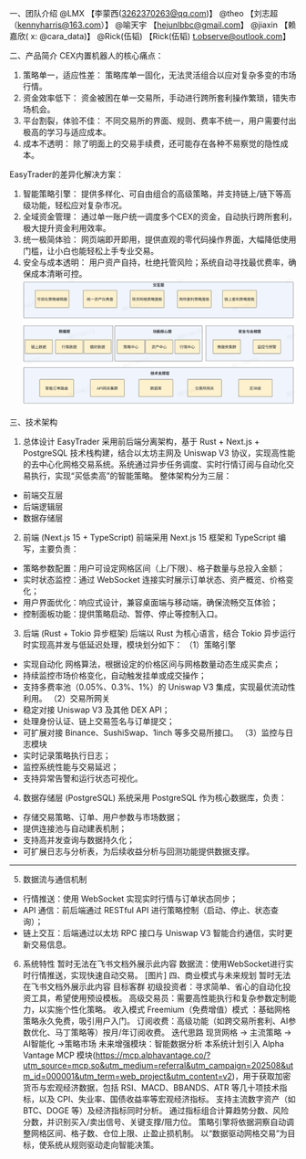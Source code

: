 一、团队介绍
@LMX    【李蒙西(3262370263@qq.com)】
@theo   【刘志超（kennyharris@163.com）】
@喻天宇  【hejunlbbc@gmail.com】
@jiaxin 【赖嘉欣( x: @cara_data)】
@Rick(伍韬) 【Rick(伍韬) t.observe@outlook.com】

二、产品简介
CEX内置机器人的核心痛点：
1. 策略单一，适应性差： 策略库单一固化，无法灵活组合以应对复杂多变的市场行情。
2. 资金效率低下： 资金被困在单一交易所，手动进行跨所套利操作繁琐，错失市场机会。
3. 平台割裂，体验不佳： 不同交易所的界面、规则、费率不统一，用户需要付出极高的学习与适应成本。
4. 成本不透明： 除了明面上的交易手续费，还可能存在各种不易察觉的隐性成本。

EasyTrader的差异化解决方案：
1. 智能策略引擎： 提供多样化、可自由组合的高级策略，并支持链上/链下等高级功能，轻松应对复杂市况。
2. 全域资金管理： 通过单一账户统一调度多个CEX的资金，自动执行跨所套利，极大提升资金利用效率。
3. 统一极简体验： 网页端即开即用，提供直观的零代码操作界面，大幅降低使用门槛，让小白也能轻松上手专业交易。
4. 安全与成本透明： 用户资产自持，杜绝托管风险；系统自动寻找最优费率，确保成本清晰可控。
![alt text](./image.png)

三、技术架构
1. 总体设计
EasyTrader 采用前后端分离架构，基于 Rust + Next.js + PostgreSQL 技术栈构建，结合以太坊主网及 Uniswap V3 协议，实现高性能的去中心化网格交易系统。系统通过异步任务调度、实时行情订阅与自动化交易执行，实现“买低卖高”的智能策略。
整体架构分为三层：
- 前端交互层
- 后端逻辑层
- 数据存储层
2. 前端 (Next.js 15 + TypeScript)
前端采用 Next.js 15 框架和 TypeScript 编写，主要负责：
- 策略参数配置：用户可设定网格区间（上/下限）、格子数量与总投入金额；
- 实时状态监控：通过 WebSocket 连接实时展示订单状态、资产概览、价格变化；
- 用户界面优化：响应式设计，兼容桌面端与移动端，确保流畅交互体验；
- 控制面板功能：提供策略启动、暂停、停止等控制入口。
3. 后端 (Rust + Tokio 异步框架)
后端以 Rust 为核心语言，结合 Tokio 异步运行时实现高并发与低延迟处理，模块划分如下：
（1）策略引擎
- 实现自动化 网格算法，根据设定的价格区间与网格数量动态生成买卖点；
- 持续监控市场价格变化，自动触发挂单或成交操作；
- 支持多费率池（0.05%、0.3%、1%）的 Uniswap V3 集成，实现最优流动性利用。
（2）交易所网关
- 稳定对接 Uniswap V3 及其他 DEX API；
- 处理身份认证、链上交易签名与订单提交；
- 可扩展对接 Binance、SushiSwap、1inch 等多交易所接口。
（3）监控与日志模块
- 实时记录策略执行日志；
- 监控系统性能与交易延迟；
- 支持异常告警和运行状态可视化。
4. 数据存储层 (PostgreSQL)
系统采用 PostgreSQL 作为核心数据库，负责：
- 存储交易策略、订单、用户参数与市场数据；
- 提供连接池与自动建表机制；
- 支持高并发查询与数据持久化；
- 可扩展日志与分析表，为后续收益分析与回测功能提供数据支撑。

---
5. 数据流与通信机制
- 行情推送：使用 WebSocket 实现实时行情与订单状态同步；
- API 通信：前后端通过 RESTful API 进行策略控制（启动、停止、状态查询）；
- 链上交互：后端通过以太坊 RPC 接口与 Uniswap V3 智能合约通信，实时更新交易信息。
6. 系统特性
暂时无法在飞书文档外展示此内容
数据流：使用WebSocket进行实时行情推送，实现快速自动交易。
[图片]
四、商业模式与未来规划
暂时无法在飞书文档外展示此内容
目标客群
初级投资者：寻求简单、省心的自动化投资工具，希望使用预设模板。
高级交易员：需要高性能执行和复杂参数定制能力，以实施个性化策略。
收入模式
Freemium（免费增值）模式 ：基础网格策略永久免费，吸引用户入门。
订阅收费：高级功能（如跨交易所套利、AI参数优化、马丁策略等）按月/年订阅收费。
迭代思路
现货网格 → 主流策略 → AI智能化 →策略市场
未来增强模块：智能数据分析
本系统计划引入 Alpha Vantage MCP 模块(https://mcp.alphavantage.co/?utm_source=mcp.so&utm_medium=referral&utm_campaign=202508&utm_id=000001&utm_term=web_project&utm_content=v2)，用于获取加密货币与宏观经济数据，包括 RSI、MACD、BBANDS、ATR 等几十项技术指标，以及 CPI、失业率、国债收益率等宏观经济指标。
支持主流数字资产（如 BTC、DOGE 等）及经济指标同时分析。
通过指标组合计算趋势分数、风险分数，并识别买入/卖出信号、关键支撑/阻力位。
策略引擎将依据洞察自动调整网格区间、格子数、仓位上限、止盈止损机制。
以“数据驱动网格交易”为目标，使系统从规则驱动走向智能决策。



